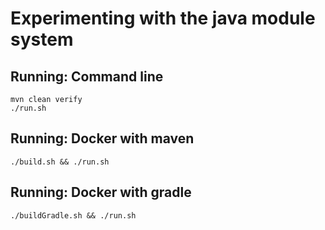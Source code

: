 # Experimenting with the java module system

## Running: Command line
```
mvn clean verify
./run.sh
```

## Running: Docker with maven
```
./build.sh && ./run.sh
```

## Running: Docker with gradle
```
./buildGradle.sh && ./run.sh
```
